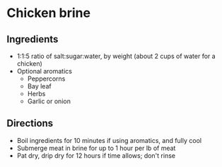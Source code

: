 Chicken brine
=============

Ingredients
-----------

- 1:1:5 ratio of salt:sugar:water, by weight (about 2 cups of water for a chicken)
- Optional aromatics
    - Peppercorns
    - Bay leaf
    - Herbs
    - Garlic or onion

Directions
----------

- Boil ingredients for 10 minutes if using aromatics, and fully cool
- Submerge meat in brine for up to 1 hour per lb of meat
- Pat dry, drip dry for 12 hours if time allows; don't rinse
